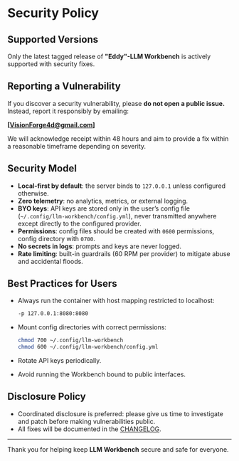 # Security Policy

## Supported Versions

Only the latest tagged release of **"Eddy"-LLM Workbench** is actively supported with security fixes.

## Reporting a Vulnerability

If you discover a security vulnerability, please **do not open a public issue.**
Instead, report it responsibly by emailing:

**[VisionForge4d@gmail.com]**

We will acknowledge receipt within 48 hours and aim to provide a fix within a reasonable timeframe depending on severity.

## Security Model

* **Local-first by default**: the server binds to `127.0.0.1` unless configured otherwise.
* **Zero telemetry**: no analytics, metrics, or external logging.
* **BYO keys**: API keys are stored only in the user’s config file (`~/.config/llm-workbench/config.yml`), never transmitted anywhere except directly to the configured provider.
* **Permissions**: config files should be created with `0600` permissions, config directory with `0700`.
* **No secrets in logs**: prompts and keys are never logged.
* **Rate limiting**: built-in guardrails (60 RPM per provider) to mitigate abuse and accidental floods.

## Best Practices for Users

* Always run the container with host mapping restricted to localhost:

  ```bash
  -p 127.0.0.1:8080:8080
  ```
* Mount config directories with correct permissions:

  ```bash
  chmod 700 ~/.config/llm-workbench
  chmod 600 ~/.config/llm-workbench/config.yml
  ```
* Rotate API keys periodically.
* Avoid running the Workbench bound to public interfaces.

## Disclosure Policy

* Coordinated disclosure is preferred: please give us time to investigate and patch before making vulnerabilities public.
* All fixes will be documented in the [CHANGELOG](CHANGELOG.md).

---

Thank you for helping keep **LLM Workbench** secure and safe for everyone.
